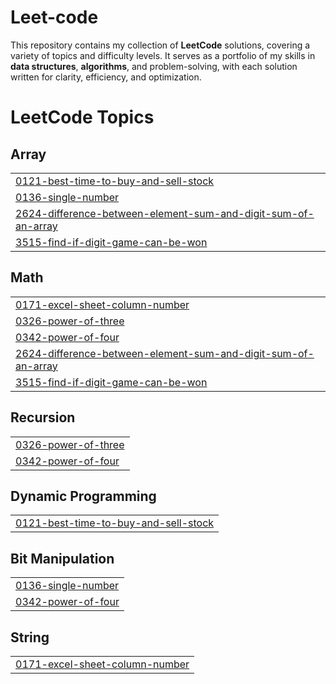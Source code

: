 # Leet-code

This repository contains my collection of **LeetCode** solutions, covering a variety of topics and difficulty levels.
It serves as a portfolio of my skills in **data structures**, **algorithms**, and problem-solving, with each solution written for clarity, efficiency, and optimization.



<!---LeetCode Topics Start-->
# LeetCode Topics
## Array
|  |
| ------- |
| [0121-best-time-to-buy-and-sell-stock](https://github.com/Adinathmk/Leet-code/tree/master/0121-best-time-to-buy-and-sell-stock) |
| [0136-single-number](https://github.com/Adinathmk/Leet-code/tree/master/0136-single-number) |
| [2624-difference-between-element-sum-and-digit-sum-of-an-array](https://github.com/Adinathmk/Leet-code/tree/master/2624-difference-between-element-sum-and-digit-sum-of-an-array) |
| [3515-find-if-digit-game-can-be-won](https://github.com/Adinathmk/Leet-code/tree/master/3515-find-if-digit-game-can-be-won) |
## Math
|  |
| ------- |
| [0171-excel-sheet-column-number](https://github.com/Adinathmk/Leet-code/tree/master/0171-excel-sheet-column-number) |
| [0326-power-of-three](https://github.com/Adinathmk/Leet-code/tree/master/0326-power-of-three) |
| [0342-power-of-four](https://github.com/Adinathmk/Leet-code/tree/master/0342-power-of-four) |
| [2624-difference-between-element-sum-and-digit-sum-of-an-array](https://github.com/Adinathmk/Leet-code/tree/master/2624-difference-between-element-sum-and-digit-sum-of-an-array) |
| [3515-find-if-digit-game-can-be-won](https://github.com/Adinathmk/Leet-code/tree/master/3515-find-if-digit-game-can-be-won) |
## Recursion
|  |
| ------- |
| [0326-power-of-three](https://github.com/Adinathmk/Leet-code/tree/master/0326-power-of-three) |
| [0342-power-of-four](https://github.com/Adinathmk/Leet-code/tree/master/0342-power-of-four) |
## Dynamic Programming
|  |
| ------- |
| [0121-best-time-to-buy-and-sell-stock](https://github.com/Adinathmk/Leet-code/tree/master/0121-best-time-to-buy-and-sell-stock) |
## Bit Manipulation
|  |
| ------- |
| [0136-single-number](https://github.com/Adinathmk/Leet-code/tree/master/0136-single-number) |
| [0342-power-of-four](https://github.com/Adinathmk/Leet-code/tree/master/0342-power-of-four) |
## String
|  |
| ------- |
| [0171-excel-sheet-column-number](https://github.com/Adinathmk/Leet-code/tree/master/0171-excel-sheet-column-number) |
<!---LeetCode Topics End-->